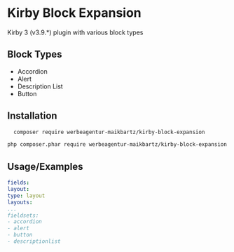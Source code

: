 
# Kirby Block Expansion

Kirby 3 (v3.9.*) plugin with various block types


## Block Types

- Accordion
- Alert
- Description List
- Button


## Installation

```bash
  composer require werbeagentur-maikbartz/kirby-block-expansion
```

```bash
php composer.phar require werbeagentur-maikbartz/kirby-block-expansion
```

## Usage/Examples

```yml
fields:
layout:
type: layout
layouts:
...
fieldsets:
- accordion
- alert
- button
- descriptionlist
```
